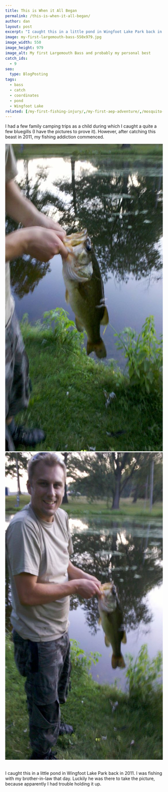 ```yaml
---
title: This is When it All Began
permalink: /this-is-when-it-all-began/
author: dan
layout: post
excerpt: "I caught this in a little pond in Wingfoot Lake Park back in 2011. I was fishing with my brother-in-law that day. Luckily he was there to take the picture, because apparently I had trouble holding it up."
image: my-first-largemouth-bass-550x979.jpg
image_width: 550
image_height: 979
image_alt: My first Largemouth Bass and probably my personal best
catch_ids:
  - 9
seo:
  type: BlogPosting
tags:
  - bass
  - catch
  - coordinates
  - pond
  - Wingfoot Lake
related: [/my-first-fishing-injury/,/my-first-aep-adventure/,/mosquito-lake-2012/,]
---
```

I had a few family camping trips as a child during which I caught a quite a few bluegills (I have the pictures to prove it). However, after catching this beast in 2011, my fishing addiction commenced.

<div class='gallery'>
  <div class='gallery-item'>
      <a href="/images/my-first-largemouth-bass-1456x2592.jpg"><img width="550" height="979" src="/images/my-first-largemouth-bass-550x979.jpg" alt="my first largemouth bass" /></a>
  </div>
  <div class='gallery-item'>
      <a href="/images/holding-my-first-largemouth-bass-1456x2592.jpg"><img width="550" height="979" src="/images/holding-my-first-largemouth-bass-550x979.jpg" alt="2011-07-16_20-37-37_482" /></a>
  </div>
  <br style="clear: both" />
</div>

I caught this in a little pond in Wingfoot Lake Park back in 2011. I was fishing with my brother-in-law that day. Luckily he was there to take the picture, because apparently I had trouble holding it up.
